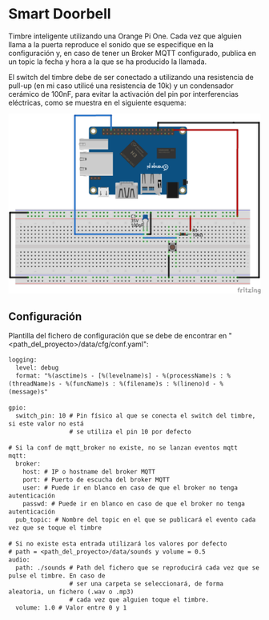 # Smart Doorbell
Timbre inteligente utilizando una Orange Pi One. Cada vez que alguien llama a la puerta reproduce 
el sonido que se especifique en la configuración y, en caso de tener un Broker MQTT configurado, 
publica en un topic la fecha y hora a la que se ha producido la llamada.

El switch del timbre debe de ser conectado a utilizando una resistencia de pull-up (en mi caso utilicé una resistencia de 
10k) y un condensador cerámico de 100nF, para evitar la activación del pin por interferencias eléctricas, como se muestra en el siguiente esquema:

![Esquema electrico](https://github.com/infdsc02/OrangePiOneSmartDoorbell/blob/master/electronic_eschema/Esquema_Fritzing_bb.png?raw=true)

## Configuración
Plantilla del fichero de configuración que se debe de encontrar en 
"<path_del_proyecto>/data/cfg/conf.yaml":
```
logging:
  level: debug
  format: "%(asctime)s - [%(levelname)s] - %(processName)s : %(threadName)s - %(funcName)s : %(filename)s : %(lineno)d - %(message)s"

gpio:
  switch_pin: 10 # Pin físico al que se conecta el switch del timbre, si este valor no está
                 # se utiliza el pin 10 por defecto

# Si la conf de mqtt_broker no existe, no se lanzan eventos mqtt
mqtt:
  broker:
    host: # IP o hostname del broker MQTT
    port: # Puerto de escucha del broker MQTT
    user: # Puede ir en blanco en caso de que el broker no tenga autenticación
    passwd: # Puede ir en blanco en caso de que el broker no tenga autenticación
  pub_topic: # Nombre del topic en el que se publicará el evento cada vez que se toque el timbre

# Si no existe esta entrada utilizará los valores por defecto
# path = <path_del_proyecto>/data/sounds y volume = 0.5
audio:
  path: ./sounds # Path del fichero que se reproducirá cada vez que se pulse el timbre. En caso de
                 # ser una carpeta se seleccionará, de forma aleatoria, un fichero (.wav o .mp3) 
                 # cada vez que alguien toque el timbre. 
  volume: 1.0 # Valor entre 0 y 1

```